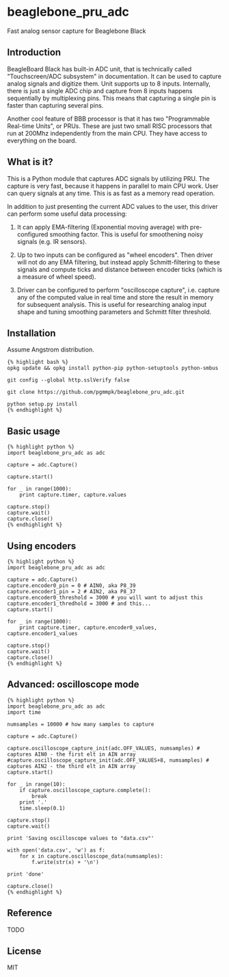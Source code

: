 # beaglebone_pru_adc

Fast analog sensor capture for Beaglebone Black

## Introduction

BeagleBoard Black has built-in ADC unit, that is technically called "Touchscreen/ADC subsystem" in documentation.
It can be used to capture analog signals and digitize them. Unit supports up to 8 inputs. Internally, there
is just a single ADC chip and capture from 8 inputs happens sequentially by multiplexing pins. This means that
capturing a single pin is faster than capturing several pins.

Another cool feature of BBB processor is that it has two "Programmable Real-time Units", or PRUs. These are
just two small RISC processors that run at 200Mhz independently from the main CPU. They have access to everything
on the board.

## What is it?
This is a Python module that captures ADC signals by utilizing PRU. The capture is very fast, because it happens
in parallel to main CPU work. User can query signals at any time. This is as fast as a memory read operation.

In addition to just presenting the current ADC values to the user, this driver can perform some useful data
processing:

1. It can apply EMA-filtering (Exponential moving average) with pre-configured smoothing factor. This is useful
for smoothening noisy signals (e.g. IR sensors).

2. Up to two inputs can be configured as "wheel encoders". Then driver will not do any EMA filtering, but
instead apply Schmitt-filtering to these signals and compute ticks and distance between encoder ticks (which 
is a measure of wheel speed).

3. Driver can be configured to perform "oscilloscope capture", i.e. capture any of the computed value in real time
and store the result in memory for subsequent analysis. This is useful for researching analog input shape and tuning
smoothing parameters and Schmitt filter threshold.

## Installation

Assume Angstrom distribution.

	{% highlight bash %}
	opkg update && opkg install python-pip python-setuptools python-smbus
	
	git config --global http.sslVerify false
	
	git clone https://github.com/pgmmpk/beaglebone_pru_adc.git
	
	python setup.py install
	{% endhighlight %}

## Basic usage
	{% highlight python %}
	import beaglebone_pru_adc as adc
	
	capture = adc.Capture()
	
	capture.start()
	
	for _ in range(1000):
		print capture.timer, capture.values
	
	capture.stop()
	capture.wait()
	capture.close()
	{% endhighlight %}

## Using encoders
	{% highlight python %}
	import beaglebone_pru_adc as adc
	
	capture = adc.Capture()
	capture.encoder0_pin = 0 # AIN0, aka P8_39
	capture.encoder1_pin = 2 # AIN2, aka P8_37
	capture.encoder0_threshold = 3000 # you will want to adjust this
	capture.encoder1_thredhold = 3000 # and this...	
	capture.start()
	
	for _ in range(1000):
		print capture.timer, capture.encoder0_values, capture.encoder1_values
	
	capture.stop()
	capture.wait()
	capture.close()
	{% endhighlight %}

## Advanced: oscilloscope mode
	{% highlight python %}
	import beaglebone_pru_adc as adc
	import time
	
	numsamples = 10000 # how many samples to capture
	
	capture = adc.Capture()
	
	capture.oscilloscope_capture_init(adc.OFF_VALUES, numsamples) # captures AIN0 - the first elt in AIN array
	#capture.oscilloscope_capture_init(adc.OFF_VALUES+8, numsamples) # captures AIN2 - the third elt in AIN array
	capture.start()

	for _ in range(10):
		if capture.oscilloscope_capture.complete():
			break
		print '.'
		time.sleep(0.1)

	capture.stop()
	capture.wait()
	
	print 'Saving oscilloscope values to "data.csv"'

	with open('data.csv', 'w') as f:
		for x in capture.oscilloscope_data(numsamples):
			f.write(str(x) + '\n')

	print 'done'
	
	capture.close()
	{% endhighlight %}


## Reference
TODO


## License
MIT
